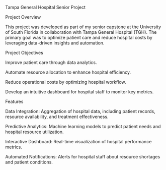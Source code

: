 Tampa General Hospital Senior Project

Project Overview

This project was developed as part of my senior capstone at the University of South Florida in collaboration with Tampa General Hospital (TGH). The primary goal was to optimize patient care and reduce hospital costs by leveraging data-driven insights and automation.

Project Objectives

Improve patient care through data analytics.

Automate resource allocation to enhance hospital efficiency.

Reduce operational costs by optimizing hospital workflow.

Develop an intuitive dashboard for hospital staff to monitor key metrics.

Features

Data Integration: Aggregation of hospital data, including patient records, resource availability, and treatment effectiveness.

Predictive Analytics: Machine learning models to predict patient needs and hospital resource utilization.

Interactive Dashboard: Real-time visualization of hospital performance metrics.

Automated Notifications: Alerts for hospital staff about resource shortages and patient conditions.
